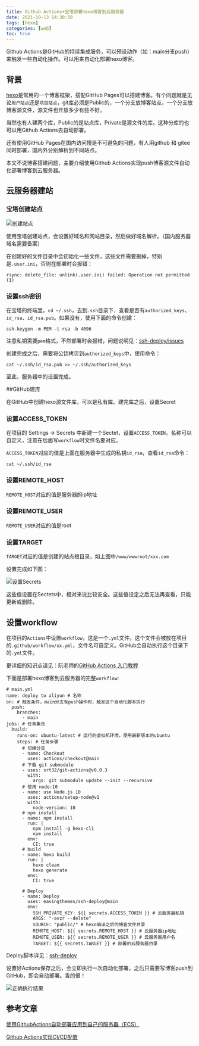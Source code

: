 ```yaml
---
title: Github Actions+宝塔部署hexo博客到云服务器
date: 2021-10-13 14:30:50
tags: [hexo]
categories: [web]
toc: true
---
```


Github Actions是GitHub的持续集成服务，可以预设动作（如：main分支push）来触发一些自动化操作。可以用来自动化部署hexo博客。

<!--more-->

## 背景

[hexo](https://hexo.io/zh-cn/)是常用的一个博客框架，搭配GitHub Pages可以搭建博客。有个问题就是无论`用户站点`还是`项目站点`，git库必须是Public的，一个分支放博客站点，一个分支放博客源文件，源文件也开放多少有些不好。

当然也有人建两个库，Public的是站点库，Private是源文件的库。这种分库的也可以用Github Actions去自动部署。

还有使用GitHub Pages在国内访问慢是不可避免的问题，有人用github 和 gitee同时部署，国内外分别解析到不同站点。

本文不说博客搭建问题，主要介绍使用Github Actions实现push博客源文件自动化部署博客到云服务器。

## 云服务器建站

### 宝塔创建站点

![创建站点](https://imagedb-1257991841.cos.ap-beijing.myqcloud.com/image-20211014000310019.png)

使用宝塔创建站点，会设置好域名和网站目录，然后做好域名解析。（国内服务器域名需要备案）

在创建好的文件目录中会初始化一些文件，这些文件需要删掉，特别是`.user.ini`，否则在部署时会报错：

```
rsync: delete_file: unlink(.user.ini) failed: Operation not permitted (1)
```

### 设置ssh密钥

在宝塔的终端里，`cd ~/.ssh`，去到`.ssh`目录下，查看是否有`authorized_keys`、`id_rsa`、`id_rsa.pub`。如果没有，使用下面的命令创建：

````shell
ssh-keygen -m PEM -t rsa -b 4096
````

注意私钥需要`pem`格式，不然部署时会报错，问题说明见：[ssh-deploy/issues](https://github.com/easingthemes/ssh-deploy/issues/34)

创建完成之后，需要将公钥拷贝到`authorized_keys`中，使用命令：

```shell
cat ~/.ssh/id_rsa.pub >> ~/.ssh/authorized_keys
```

至此，服务器中的设置完成。

##GitHub建库

在GitHub中创建hexo源文件库，可以是私有库。建完库之后，设置Secret

### 设置ACCESS_TOKEN

在项目的 Settings -> Secrets 中新建一个Sectet，设置`ACCESS_TOKEN`，名称可以自定义，注意在后面写`workflow`时文件名要对应。

`ACCESS_TOKEN`对应的值是上面在服务器中生成的私钥`id_rsa`，查看`id_rsa`命令：

```shell
cat ~/.ssh/id_rsa
```

### 设置REMOTE_HOST

`REMOTE_HOST`对应的值是服务器的ip地址

### 设置REMOTE_USER

`REMOTE_USER`对应的值是root

### 设置TARGET

`TARGET`对应的值是创建的站点根目录，如上图中`/www/wwwroot/xxx.com`

设置完成如下图：

![设置Secrets](https://imagedb-1257991841.cos.ap-beijing.myqcloud.com/image-20211014002208345.png)

这些值设置在Sectets中，相对来说比较安全。这些值设定之后无法再查看，只能更新或删除。

## 设置workflow

在项目的`Actions`中设置`workflow`，这是一个`.yml`文件。这个文件会被放在项目的`.github/workflow/xx.yml`，文件名可自定义。GitHub会自动执行这个目录下的`.yml`文件。

更详细的知识点请见：阮老师的[GitHub Actions 入门教程](https://www.ruanyifeng.com/blog/2019/09/getting-started-with-github-actions.html)

下面是部署hexo博客到云服务器的完整`workflow`:

```shell
# main.yml
name: deploy to aliyun # 名称
on: # 触发条件，main分支有push操作时，触发这个自动化脚本执行
  push:
    branches:
      - main
jobs: # 任务集合
  build:
    runs-on: ubuntu-latest # 运行的虚拟机环境，使用最新版本的ubuntu
    steps: # 任务步骤
      # 切换分支
      - name: Checkout
        uses: actions/checkout@main
      # 下载 git submodule
      - uses: srt32/git-actions@v0.0.3
        with:
          args: git submodule update --init --recursive
      # 使用 node:10
      - name: use Node.js 10
        uses: actions/setup-node@v1
        with:
          node-version: 10
      # npm install
      - name: npm install
        run: |
          npm install -g hexo-cli
          npm install
        env:
          CI: true
      # build
      - name: hexo build
        run: |
          hexo clean
          hexo generate
        env:
          CI: true
          
      # Deploy
      - name: Deploy
        uses: easingthemes/ssh-deploy@main
        env:
          SSH_PRIVATE_KEY: ${{ secrets.ACCESS_TOKEN }} # 云服务器私钥
          ARGS: "-avzr --delete"
          SOURCE: "public/" # hexo编译之后的博客文件目录
          REMOTE_HOST: ${{ secrets.REMOTE_HOST }} # 云服务器ip地址
          REMOTE_USER: ${{ secrets.REMOTE_USER }} # 云服务器用户名
          TARGET: ${{ secrets.TARGET }} # 部署的云服务器目录
```

Deploy脚本详见：[ssh-deploy](https://github.com/easingthemes/ssh-deploy)

设置好Actions保存之后，会立即执行一次自动化部署，之后只需要写博客push到GitHub，即会自动部署。香的很！

![正确执行结果](https://imagedb-1257991841.cos.ap-beijing.myqcloud.com/image-20211014005840650.png)

## 参考文章

[使用GithubActions自动部署应用到自己的服务器（ECS）](https://cloud.tencent.com/developer/article/1720500)

[Github Actions实现CI/CD配置](https://segmentfault.com/a/1190000022990551)

